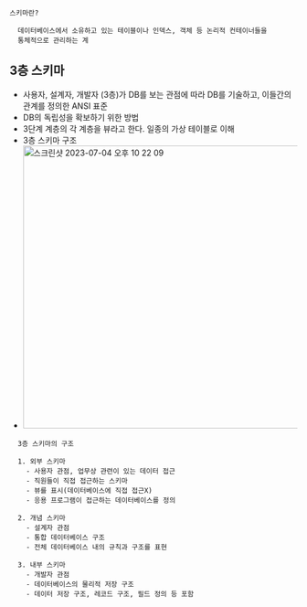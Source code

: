   ```
  스키마란?

    데이터베이스에서 소유하고 있는 테이블이나 인덱스, 객체 등 논리적 컨테이너들을
    통체적으로 관리하는 계
  ```
## 3층 스키마
  - 사용자, 설계자, 개발자 (3층)가 DB를 보는 관점에 따라 DB를 기술하고, 이들간의 관계를 정의한 ANSI 표준
  - DB의 독립성을 확보하기 위한 방법
  - 3단계 계층의 각 계층을 뷰라고 한다. 일종의 가상 테이블로 이해
  - 3층 스키마 구조
  - <img width="495" alt="스크린샷 2023-07-04 오후 10 22 09" src="https://github.com/pnci1029/TIL/assets/81909140/19dc881e-e929-47b5-995a-8b43751bfa8f">
  ```
    3층 스키마의 구조

    1. 외부 스키마
      - 사용자 관점, 업무상 관련이 있는 데이터 접근
      - 직원들이 직접 접근하는 스키마
      - 뷰를 표시(데이터베이스에 직접 접근X)
      - 응용 프로그램이 접근하는 데이터베이스를 정의

    2. 개념 스키마
      - 설계자 관점
      - 통합 데이터베이스 구조
      - 전체 데이터베이스 내의 규칙과 구조를 표현

    3. 내부 스키마
      - 개발자 관점
      - 데이터베이스의 물리적 저장 구조
      - 데이터 저장 구조, 레코드 구조, 필드 정의 등 포함
  ```
